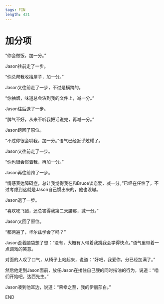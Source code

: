 ```yaml
---
tags: FIN
length: 421
---
```


# 加分项

“你会做饭，加一分。”

Jason往前走了一步。

“你总帮我收拾屋子，加一分。”

Jason又往前走了一步，不过是横跨的。

“你抽烟，味道总会沾到我的文件上，减一分。”

Jason往后退了一步。

“脾气不好，从来不听我把话说完，再减一分。”

Jason跨回了原位。

“不过你很会哄我，加一分。”语气已经近乎炫耀了。

Jason又往前走了一步。

“你也很会惯着我，再加一分。”

Jason再往前跨了一步。

“情感表达障碍症，总让我觉得我在和Bruce谈恋爱，减一分。”已经在任性了，不过考虑到这就是Jason自己惯出来的，他也没辙。

Jason退了一步。

“喜欢吃飞醋，还总害得我第二天腰疼，减一分。”

Jason又回了原位。

“都两遍了，华尔兹学会了吗？”

Jason歪着脑袋想了想：“没有，大概有人带着我跳我会学得快点。”语气里带着一点调戏的笑意。

对面的人叹了口气，从椅子上站起来，说道：“好吧，我爱你，分已经加满了。”

然后他走到Jason面前，放任Jason在搂住自己腰的同时揩油的行为，说道：“咱们开始吧，达西先生。”

Jason凑到他耳边，说道：“荣幸之至，我的伊丽莎白。”

END
